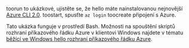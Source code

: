 

toorun to ukázkové, ujistěte se, že hello máte nainstalovanou nejnovější [Azure CLI 2.0](https://docs.microsoft.com/cli/azure/install-azure-cli). toostart, spusťte `az login` toocreate připojení s Azure.

Tato ukázka funguje v prostředí Bash. Možnosti na spouštění skriptů rozhraní příkazového řádku Azure v klientovi Windows najdete v tématu [běžící ve Windows hello rozhraní příkazového řádku Azure](../articles/virtual-machines/windows/cli-options.md).
